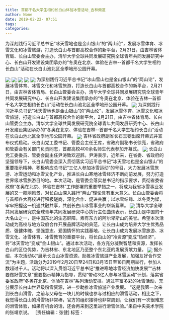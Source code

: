 ```yaml
---
title: 首都千名大学生相约长白山体验冰雪活动_吉林频道
author: None
date: 2019-02-22- 07:51
tags: 
categories: 
---
```

为深刻践行习近平总书记“冰天雪地也是金山银山”的“两山论”，发展冰雪体育、冰雪文化和冰雪旅游，打造长白山与首都高校合作的新平台，2月21日，由吉林省体育局、长白山管委会主办，清华大学全球共同发展研究院全球青年共同发展研究中心、长白山开发建设集团承办的“冬奥在北京、体验在吉林--首都千名大学生相约长白山”活动在长白山池北区全季地形公园开幕。
<!-- more -->
                
<img align="center" border="0" src="http://p3.ifengimg.com/a/2019_08/df78f7407b40dc4_size561_w555_h355.png" />
                
<img align="center" border="0" src="http://p2.ifengimg.com/a/2019_08/abe9cd29a70a3e9_size241_w555_h355.png" />
            
<img align="center" border="0" src="http://p3.ifengimg.com/a/2019_08/2f76602f3cec090_size295_w555_h355.png" />
<img align="center" border="0" src="http://p2.ifengimg.com/a/2019_08/653b5ab587ed3f0_size287_w555_h355.png" />
<img align="center" border="0" src="http://p1.ifengimg.com/a/2019_08/02623574638dd69_size86_w555_h415.jpg" />
为深刻践行习近平总书记“冰山雪山也是金山银山”的“两山论”，发展冰雪体育、冰雪文化和冰雪旅游，打造长白山与首都高校合作的新平台，2月21日，由吉林省体育局、长白山管委会主办，清华大学全球共同发展研究院全球青年共同发展研究中心、长白山开发建设集团承办的“冬奥在北京、体验在吉林--首都千名大学生相约长白山”活动在长白山池北区全季地形公园开幕。
<img align="center" border="0" src="http://p2.ifengimg.com/a/2019_08/0cb96a27688f863_size90_w555_h415.jpg" />
为深刻践行习近平总书记“冰天雪地也是金山银山”的“两山论”，发展冰雪体育、冰雪文化和冰雪旅游，打造长白山与首都高校合作的新平台，2月21日，由吉林省体育局、长白山管委会主办，清华大学全球共同发展研究院全球青年共同发展研究中心、长白山开发建设集团承办的“冬奥在北京、体验在吉林--首都千名大学生相约长白山”活动在长白山池北区全季地形公园开幕。
<img align="center" border="0" src="http://p1.ifengimg.com/a/2019_08/26407b150ba6704_size90_w555_h415.jpg" />
吉林省政府副省长石玉钢出席开幕式并宣布仪式启动。长白山党工委书记、管委会主任王库，省政府副秘书长徐亮，省政府和管委会有关部门负责同志，首都高校400余名师生代表参加开幕式。
<img align="center" border="0" src="http://p2.ifengimg.com/a/2019_08/1aa25d1afc9c9be_size94_w555_h415.jpg" />
长白山党工委委员、管委会副主任尹涛致欢迎辞。尹涛表示，近年来，在省委、省政府的坚强领导下，长白山管委会深入贯彻落实习近平总书记“冰天雪地也是金山银山”的重要指示精神，积极响应总书记“三亿人参加冰雪运动”的号召，大力发展冰雪旅游、冰雪运动和冰雪文化产业，推进长白山寒地冰雪经济不断向前发展，努力打造世界级冰雪旅游目的地。本次活动，是管委会落实总书记的指示要求，贯彻省委省政府“冬奥在北京、体验在吉林”工作部署的重要举措之一，将成为我省冰雪事业发展的又一靓丽风景，对长白山深入践行“两山”理论具有重大意义。长白山管委会将与首都各大高校进行积极磋商，深化合作、促进共赢；以冰雪结缘、以冬奥为媒，牢牢把握这一机遇共融共享，共创长白山冰雪事业的崭新篇章。
<img align="center" border="0" src="http://p1.ifengimg.com/a/2019_08/457b2842db589c3_size80_w555_h415.jpg" />
清华大学全球共同发展研究院全球青年共同发展研究中心执行主任曲炜表示，长白山是中国的十大名山之一，是中国东北的生态屏障，素有东方的阿尔卑斯山的美誉。希望本次活动成为高校与地方政府合作开展品牌活动的典范，让长白山成为培养大学生优秀品质、强健体魄、坚强意志、爱国情怀的实践基地，让长白山成为发展冰雪旅游、冰雪文化、冰雪体育、冰雪教育的重要平台，将长白山的“冷资源”变成“热经济”，将“冰天雪地”变成“金山银山”。通过本次活动，各方充分凝聚智慧和资源，发挥长白山的区位优势，为吉林省、东北地区乃至整个东北亚的发展贡献力量。
<img align="center" border="0" src="http://p2.ifengimg.com/a/2016/0810/204c433878d5cf9size1_w16_h16.png" />
据介绍，本次活动以“展示长白山冰雪资源，助推冰雪旅游产业发展，加强友好合作交流”为主题，活动分为2019年2月20日至24日和3月15日至18日两期举行，参加人数超过千人。活动将以深入贯彻习近平总书记“推进寒地冰雪经济加快发展”“吉林要做好雪文章”重要指示精神为指导，贯彻“带动3亿人参与冰雪运动”计划，落实省委省政府“冬奥在北京、体验在吉林”系列活动安排。通过丰富多彩的冰雪活动，充分展示长白山世界级粉雪资源，进一步助推冰雪旅游产业发展。
“这是我第一次来到长白山滑雪，之前与父母在一块儿的时候也参与过相应的滑雪活动，相比之下，我觉得长白山的滑雪场非常棒，官方的组织接待也非常周到，让我们有一次很难忘的滑雪体验，如果有机会的话，还会再来到这里进行滑雪体验。”来自中央美术学院的张靖京说。
 
[责任编辑：张健]
标签：
 
 
 
             
